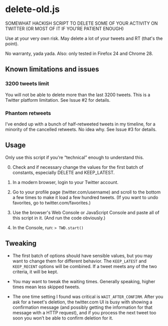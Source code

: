 # delete-old.js

SOMEWHAT HACKISH SCRIPT TO DELETE SOME OF YOUR ACTIVITY ON TWITTER
(OR MOST OF IT IF YOU’RE PATIENT ENOUGH)

Use at your very own risk.
May delete a lot of your tweets and RT (that's the point).

No warranty, yada yada.
Also: only tested in Firefox 24 and Chrome 28.

## Known limitations and issues

### 3200 tweets limit

You will not be able to delete more than the last 3200 tweets.
This is a Twitter platform limitation. See Issue #2 for details.

### Phantom retweets

I’ve ended up with a bunch of half-retweeted tweets in my timeline, for a minority of the cancelled retweets. No idea why. See Issue #3 for details.

## Usage

Only use this script if you’re “technical” enough to understand this.

0. Check and if necessary change the values for the first batch of constants, especially DELETE and KEEP_LATEST.

1. In a modern browser, login to your Twitter account.

2. Go to your profile page (twitter.com/username) and scroll to the bottom a few times to make it load a few hundred tweets. (If you want to undo favorites, go to twitter.com/favorites.)

3. Use the browser's Web Console or JavaScript Console and paste all of this script in it. (And run the code obviously.)

4. In the Console, run:
   `> TWD.start()`

## Tweaking

- The first batch of options should have sensible values, but you may want to change them for different behavior. The `KEEP_LATEST` and `KEEP_RECENT` options will be combined. If a tweet meets any of the two criteria, it will be kept.

- You may want to tweak the waiting times. Generally speaking, higher times mean less skipped tweets.

- The one time setting I found was critical is `WAIT_AFTER_CONFIRM`. After you ask for a tweet's deletion, the twitter.com UI is busy with showing a confirmation message (and possibly getting the information for that message with a HTTP request), and if you process the next tweet too soon you won’t be able to confirm deletion for it.
